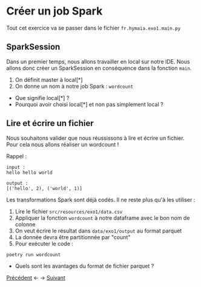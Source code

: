 # Créer un job Spark

Tout cet exercice va se passer dans le fichier `fr.hymaia.exo1.main.py`

## SparkSession

Dans un premier temps, nous allons travailler en local sur notre IDE. Nous allons donc créer un SparkSession en conséquence dans la fonction `main`.

1. On définit master à local[*]
2. On donne un nom à notre job Spark : `wordcount`

* Que signifie local[*] ?
* Pourquoi avoir choisi local[*] et non pas simplement local ?

## Lire et écrire un fichier

Nous souhaitons valider que nous réussissons à lire et écrire un fichier. Pour cela nous allons réaliser un wordcount !

Rappel :
```
input :
hello hello world

output :
[('hello', 2), ('world', 1)]
```

Les transformations Spark sont déjà codés. Il ne reste plus qu'à les utiliser :

1. Lire le fichier `src/resources/exo1/data.csv`
2. Appliquer la fonction `wordcount` à notre dataframe avec le bon nom de colonne
3. On veut écrire le résultat dans `data/exo1/output` au format parquet
4. La donnée devra être partitionnée par "count"
5. Pour exécuter le code :

```shell
poetry run wordcount
```

* Quels sont les avantages du format de fichier parquet ?


[Précédent](exo0.md) <- -> [Suivant](exo2.md)

